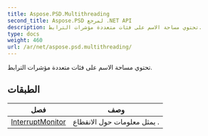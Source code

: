 ```yaml
---
title: Aspose.PSD.Multithreading
second_title: Aspose.PSD لمرجع .NET API
description: تحتوي مساحة الاسم على فئات متعددة مؤشرات الترابط.
type: docs
weight: 460
url: /ar/net/aspose.psd.multithreading/
---
```

تحتوي مساحة الاسم على فئات متعددة مؤشرات الترابط.

## الطبقات

| فصل | وصف |
| --- | --- |
| [InterruptMonitor](./interruptmonitor/) | يمثل معلومات حول الانقطاع . |


